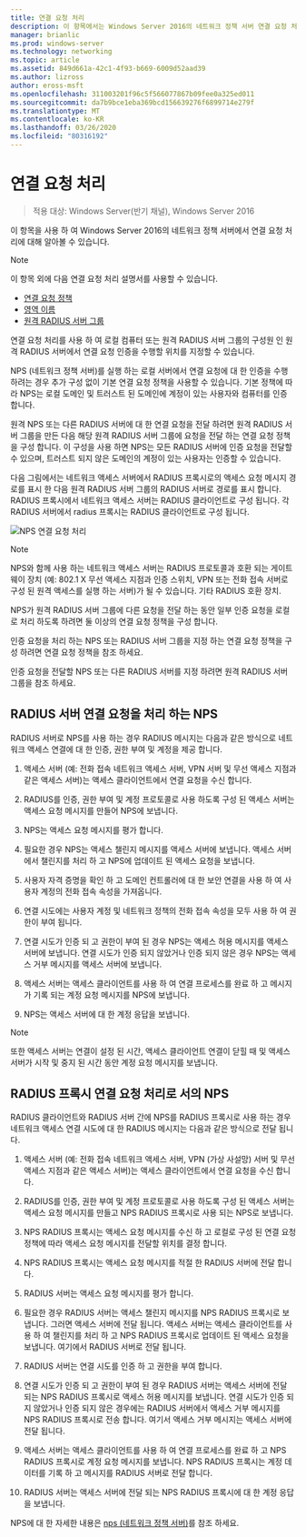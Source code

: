 ```yaml
---
title: 연결 요청 처리
description: 이 항목에서는 Windows Server 2016의 네트워크 정책 서버 연결 요청 처리에 대 한 개요를 제공 합니다.
manager: brianlic
ms.prod: windows-server
ms.technology: networking
ms.topic: article
ms.assetid: 849d661a-42c1-4f93-b669-6009d52aad39
ms.author: lizross
author: eross-msft
ms.openlocfilehash: 311003201f96c5f566077867b09fee0a325ed011
ms.sourcegitcommit: da7b9bce1eba369bcd156639276f6899714e279f
ms.translationtype: MT
ms.contentlocale: ko-KR
ms.lasthandoff: 03/26/2020
ms.locfileid: "80316192"
---
```

# <a name="connection-request-processing"></a>연결 요청 처리

>적용 대상: Windows Server(반기 채널), Windows Server 2016

이 항목을 사용 하 여 Windows Server 2016의 네트워크 정책 서버에서 연결 요청 처리에 대해 알아볼 수 있습니다.

>[!NOTE]
>이 항목 외에 다음 연결 요청 처리 설명서를 사용할 수 있습니다.
> - [연결 요청 정책](nps-crp-crpolicies.md)
> - [영역 이름](nps-crp-realm-names.md)
> - [원격 RADIUS 서버 그룹](nps-crp-rrsg.md)

연결 요청 처리를 사용 하 여 로컬 컴퓨터 또는 원격 RADIUS 서버 그룹의 구성원 인 원격 RADIUS 서버에서 연결 요청 인증을 수행할 위치를 지정할 수 있습니다. 

NPS (네트워크 정책 서버)를 실행 하는 로컬 서버에서 연결 요청에 대 한 인증을 수행 하려는 경우 추가 구성 없이 기본 연결 요청 정책을 사용할 수 있습니다. 기본 정책에 따라 NPS는 로컬 도메인 및 트러스트 된 도메인에 계정이 있는 사용자와 컴퓨터를 인증 합니다.

원격 NPS 또는 다른 RADIUS 서버에 대 한 연결 요청을 전달 하려면 원격 RADIUS 서버 그룹을 만든 다음 해당 원격 RADIUS 서버 그룹에 요청을 전달 하는 연결 요청 정책을 구성 합니다. 이 구성을 사용 하면 NPS는 모든 RADIUS 서버에 인증 요청을 전달할 수 있으며, 트러스트 되지 않은 도메인의 계정이 있는 사용자는 인증할 수 있습니다.

다음 그림에서는 네트워크 액세스 서버에서 RADIUS 프록시로의 액세스 요청 메시지 경로를 표시 한 다음 원격 RADIUS 서버 그룹의 RADIUS 서버로 경로를 표시 합니다. RADIUS 프록시에서 네트워크 액세스 서버는 RADIUS 클라이언트로 구성 됩니다. 각 RADIUS 서버에서 radius 프록시는 RADIUS 클라이언트로 구성 됩니다.


![NPS 연결 요청 처리](../../media/Nps-Connection-Request-Processing/Nps-Connection-Request-Processing.jpg)


>[!NOTE]
>NPS와 함께 사용 하는 네트워크 액세스 서버는 RADIUS 프로토콜과 호환 되는 게이트웨이 장치 (예: 802.1 X 무선 액세스 지점과 인증 스위치, VPN 또는 전화 접속 서버로 구성 된 원격 액세스를 실행 하는 서버)가 될 수 있습니다. 기타 RADIUS 호환 장치.

NPS가 원격 RADIUS 서버 그룹에 다른 요청을 전달 하는 동안 일부 인증 요청을 로컬로 처리 하도록 하려면 둘 이상의 연결 요청 정책을 구성 합니다.

인증 요청을 처리 하는 NPS 또는 RADIUS 서버 그룹을 지정 하는 연결 요청 정책을 구성 하려면 연결 요청 정책을 참조 하세요.

인증 요청을 전달할 NPS 또는 다른 RADIUS 서버를 지정 하려면 원격 RADIUS 서버 그룹을 참조 하세요.

## <a name="nps-as-a-radius-server-connection-request-processing"></a>RADIUS 서버 연결 요청을 처리 하는 NPS

RADIUS 서버로 NPS를 사용 하는 경우 RADIUS 메시지는 다음과 같은 방식으로 네트워크 액세스 연결에 대 한 인증, 권한 부여 및 계정을 제공 합니다.

1. 액세스 서버 (예: 전화 접속 네트워크 액세스 서버, VPN 서버 및 무선 액세스 지점과 같은 액세스 서버)는 액세스 클라이언트에서 연결 요청을 수신 합니다. 

2. RADIUS를 인증, 권한 부여 및 계정 프로토콜로 사용 하도록 구성 된 액세스 서버는 액세스 요청 메시지를 만들어 NPS에 보냅니다. 

3. NPS는 액세스 요청 메시지를 평가 합니다. 

4. 필요한 경우 NPS는 액세스 챌린지 메시지를 액세스 서버에 보냅니다. 액세스 서버에서 챌린지를 처리 하 고 NPS에 업데이트 된 액세스 요청을 보냅니다. 

5. 사용자 자격 증명을 확인 하 고 도메인 컨트롤러에 대 한 보안 연결을 사용 하 여 사용자 계정의 전화 접속 속성을 가져옵니다. 

6. 연결 시도에는 사용자 계정 및 네트워크 정책의 전화 접속 속성을 모두 사용 하 여 권한이 부여 됩니다. 

7. 연결 시도가 인증 되 고 권한이 부여 된 경우 NPS는 액세스 허용 메시지를 액세스 서버에 보냅니다. 연결 시도가 인증 되지 않았거나 인증 되지 않은 경우 NPS는 액세스 거부 메시지를 액세스 서버에 보냅니다. 

8. 액세스 서버는 액세스 클라이언트를 사용 하 여 연결 프로세스를 완료 하 고 메시지가 기록 되는 계정 요청 메시지를 NPS에 보냅니다. 

9. NPS는 액세스 서버에 대 한 계정 응답을 보냅니다. 

>[!NOTE]
>또한 액세스 서버는 연결이 설정 된 시간, 액세스 클라이언트 연결이 닫힐 때 및 액세스 서버가 시작 및 중지 된 시간 동안 계정 요청 메시지를 보냅니다.

## <a name="nps-as-a-radius-proxy-connection-request-processing"></a>RADIUS 프록시 연결 요청 처리로 서의 NPS

RADIUS 클라이언트와 RADIUS 서버 간에 NPS를 RADIUS 프록시로 사용 하는 경우 네트워크 액세스 연결 시도에 대 한 RADIUS 메시지는 다음과 같은 방식으로 전달 됩니다.

1. 액세스 서버 (예: 전화 접속 네트워크 액세스 서버, VPN (가상 사설망) 서버 및 무선 액세스 지점과 같은 액세스 서버)는 액세스 클라이언트에서 연결 요청을 수신 합니다.

2. RADIUS를 인증, 권한 부여 및 계정 프로토콜로 사용 하도록 구성 된 액세스 서버는 액세스 요청 메시지를 만들고 NPS RADIUS 프록시로 사용 되는 NPS로 보냅니다.

3. NPS RADIUS 프록시는 액세스 요청 메시지를 수신 하 고 로컬로 구성 된 연결 요청 정책에 따라 액세스 요청 메시지를 전달할 위치를 결정 합니다.

4. NPS RADIUS 프록시는 액세스 요청 메시지를 적절 한 RADIUS 서버에 전달 합니다.

5. RADIUS 서버는 액세스 요청 메시지를 평가 합니다.

6. 필요한 경우 RADIUS 서버는 액세스 챌린지 메시지를 NPS RADIUS 프록시로 보냅니다. 그러면 액세스 서버에 전달 됩니다. 액세스 서버는 액세스 클라이언트를 사용 하 여 챌린지를 처리 하 고 NPS RADIUS 프록시로 업데이트 된 액세스 요청을 보냅니다. 여기에서 RADIUS 서버로 전달 됩니다.

7. RADIUS 서버는 연결 시도를 인증 하 고 권한을 부여 합니다.

8. 연결 시도가 인증 되 고 권한이 부여 된 경우 RADIUS 서버는 액세스 서버에 전달 되는 NPS RADIUS 프록시로 액세스 허용 메시지를 보냅니다. 연결 시도가 인증 되지 않았거나 인증 되지 않은 경우에는 RADIUS 서버에서 액세스 거부 메시지를 NPS RADIUS 프록시로 전송 합니다. 여기서 액세스 거부 메시지는 액세스 서버에 전달 됩니다.

9. 액세스 서버는 액세스 클라이언트를 사용 하 여 연결 프로세스를 완료 하 고 NPS RADIUS 프록시로 계정 요청 메시지를 보냅니다. NPS RADIUS 프록시는 계정 데이터를 기록 하 고 메시지를 RADIUS 서버로 전달 합니다.

10. RADIUS 서버는 액세스 서버에 전달 되는 NPS RADIUS 프록시에 대 한 계정 응답을 보냅니다.

NPS에 대 한 자세한 내용은 [nps (네트워크 정책 서버)](nps-top.md)를 참조 하세요.
